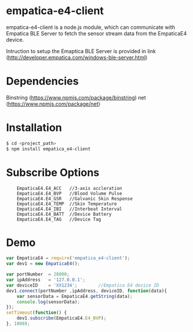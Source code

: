 # empatica-e4-client

empatica-e4-client is a node.js module, which can communicate with Empatica BLE Server to fetch the sensor stream data from the EmpaticaE4 device. 

Intruction to setup the Emaptica BLE Server is provided in link (http://developer.empatica.com/windows-ble-server.html)

# Dependencies 
Binstring (https://www.npmjs.com/package/binstring)
net (https://www.npmjs.com/package/net) 

# Installation
```sh
$ cd <project_path>
$ npm install empatica_e4-client
```
# Subscribe Options
```code
	EmpaticaE4.E4_ACC 	//3-axis accleration
	EmpaticaE4.E4_BVP 	//Blood Volume Pulse
	EmpaticaE4.E4_GSR 	//Galvanic Skin Response
	EmpaticaE4.E4_TEMP 	//Skin Temperature
	EmpaticaE4.E4_IBI 	//Interbeat Interval
	EmpaticaE4.E4_BATT 	//Device Battery
	EmpaticaE4.E4_TAG 	//Device Tag
```

# Demo
```javascript
var EmpaticaE4 = require('empatica_e4-client');
var dev1 = new EmpaticaE4();

var portNumber  = 28000;
var ipAddress   = '127.0.0.1';
var deviceID    = 'XX1234';        //Empatica E4 device ID 
dev1.connect(portNumber ,ipAddress, deviceID, function(data){  
	var sensorData = EmpaticaE4.getString(data);
	console.log(sensorData);
});
setTimeout(function() {
	dev1.subscribe(EmpaticaE4.E4_BVP);
}, 1000);
```
